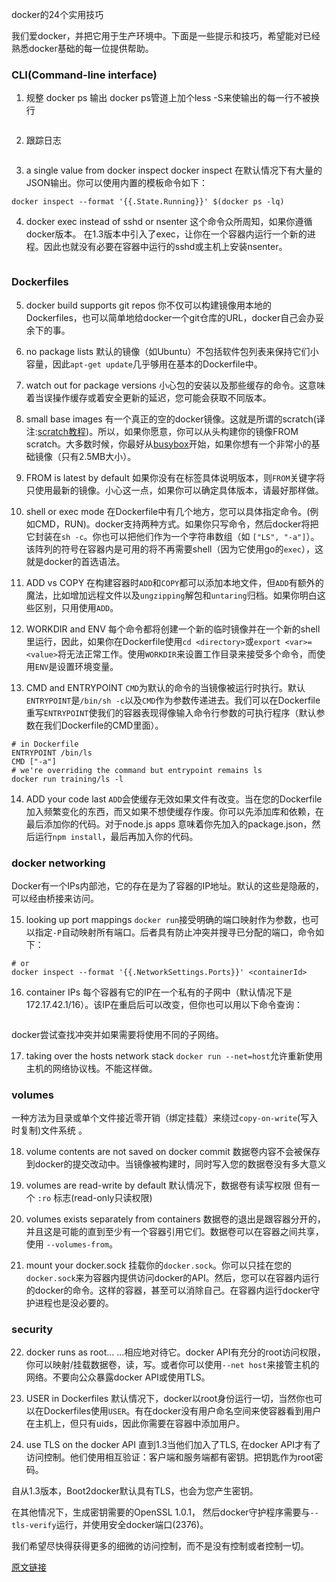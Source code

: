 docker的24个实用技巧

我们爱docker，并把它用于生产环境中。下面是一些提示和技巧，希望能对已经熟悉docker基础的每一位提供帮助。

### CLI(Command-line interface)

1. 规整 docker ps 输出
docker ps管道上加个less -S来使输出的每一行不被换行
```docker ps -a | less -S
```

2. 跟踪日志
```docker logs -f <containerid> 
```
3. a single value from docker inspect
docker inspect 在默认情况下有大量的JSON输出。你可以使用内置的模板命令如下：
```# is the last run container still running?
docker inspect --format '{{.State.Running}}' $(docker ps -lq)
```

4. docker exec instead of sshd or nsenter
这个命令众所周知，如果你遵循docker版本。 在1.3版本中引入了exec，让你在一个容器内运行一个新的进程。因此也就没有必要在容器中运行的sshd或主机上安装nsenter。
```docker exec -it <container Id> /bin/bash
```

### Dockerfiles

5.  docker build supports git repos
你不仅可以构建镜像用本地的Dockerfiles，也可以简单地给docker一个git仓库的URL，docker自己会办妥余下的事。

6.  no package lists
默认的镜像（如Ubuntu）不包括软件包列表来保持它们小容量，因此```apt-get update```几乎够用在基本的Dockerfile中。

7.  watch out for package versions
小心包的安装以及那些缓存的命令。这意味着当误操作缓存或着安全更新的延迟，您可能会获取不同版本。

8.  small base images
有一个真正的空的docker镜像。这就是所谓的scratch(译注:[scratch教程](http://dockerone.com/article/93))。所以，如果你愿意，你可以从头构建你的镜像FROM scratch。大多数时候，你最好从[busybox](https://registry.hub.docker.com/_/busybox/)开始，如果你想有一个非常小的基础镜像（只有2.5MB大小）。

9.  FROM is latest by default
如果你没有在标签具体说明版本，则```FROM```关键字将只使用最新的镜像。小心这一点，如果你可以确定具体版本，请最好那样做。

10. shell or exec mode
在Dockerfile中有几个地方，您可以具体指定命令。(例如CMD，RUN)。docker支持两种方式。如果你只写命令，然后docker将把它封装在```sh -c```。你也可以把他们作为一个字符串数组（如 ```["LS", "-a"]```）。该阵列的符号在容器内是可用的将不再需要shell（因为它使用go的```exec```），这就是docker的首选语法。

11. ADD vs COPY
在构建容器时```ADD```和```COPY```都可以添加本地文件，但```ADD```有额外的魔法，比如增加远程文件以及```ungzipping```解包和```untaring```归档。如果你明白这些区别，只用使用```ADD```。

12. WORKDIR and ENV
每个命令都将创建一个新的临时镜像并在一个新的shell里运行，因此，如果你在Dockerfile使用```cd <directory>```或```export <var>=<value>```将无法正常工作。使用```WORKDIR```来设置工作目录来接受多个命令，而使用```ENV```是设置环境变量。

13. CMD and ENTRYPOINT
```CMD```为默认的命令的当镜像被运行时执行。默认```ENTRYPOINT```是```/bin/sh -c```以及```CMD```作为参数传递进去。我们可以在Dockerfile重写```ENTRYPOINT```使我们的容器表现得像输入命令行参数的可执行程序（默认参数在我们Dockerfile的CMD里面）。
```
# in Dockerfile
ENTRYPOINT /bin/ls
CMD ["-a"]
# we're overriding the command but entrypoint remains ls
docker run training/ls -l
```
14. ADD your code last
```ADD```会使缓存无效如果文件有改变。当在您的Dockerfile加入频繁变化的东西，而又如果不想使缓存作废。你可以先添加库和依赖，在最后添加你的代码。对于node.js apps 意味着你先加入的package.json，然后运行```npm install```，最后再加入你的代码。

### docker networking
Docker有一个IPs内部池，它的存在是为了容器的IP地址。默认的这些是隐蔽的，可以经由桥接来访问。

15. looking up port mappings
```docker run```接受明确的端口映射作为参数，也可以指定```-P```自动映射所有端口。后者具有防止冲突并搜寻已分配的端口，命令如下：
```docker port <containerId> <portNumber>
# or
docker inspect --format '{{.NetworkSettings.Ports}}' <containerId>
```

16. container IPs
每个容器有它的IP在一个私有的子网中（默认情况下是172.17.42.1/16）。该IP在重启后可以改变，但你也可以用以下命令查询：
```docker inspect --format '{{.NetworkSettings.IPAddress}}' <containerId>
```

docker尝试查找冲突并如果需要将使用不同的子网络。

17. taking over the hosts network stack
```docker run --net=host```允许重新使用主机的网络协议栈。不能这样做。

### volumes
一种方法为目录或单个文件接近零开销（绑定挂载）来绕过```copy-on-write```(写入时复制)文件系统 。

18. volume contents are not saved on docker commit
数据卷内容不会被保存到docker的提交改动中。当镜像被构建时，同时写入您的数据卷没有多大意义

19. volumes are read-write by default
默认情况下，数据卷有读写权限 但有一个 ```:ro``` 标志(read-only只读权限)

20. volumes exists separately from containers
数据卷的退出是跟容器分开的，并且这是可能的直到至少有一个容器引用它们。数据卷可以在容器之间共享，使用 ```--volumes-from```。

21. mount your docker.sock
挂载你的```docker.sock```。你可以只挂在您的```docker.sock```来为容器内提供访问docker的API。然后，您可以在容器内运行的docker的命令。这样的容器，甚至可以消除自己。在容器内运行docker守护进程也是没必要的。

### security

22. docker runs as root...
...相应地对待它。docker API有充分的root访问权限，你可以映射/挂载数据卷，读，写。或者你可以使用```--net host```来接管主机的网络。不要向公众暴露docker API或使用TLS。

23. USER in Dockerfiles
默认情况下，docker以root身份运行一切，当然你也可以在Dockerfiles使用```USER```。有在docker没有用户命名空间来使容器看到用户在主机上，但只有uids，因此你需要在容器中添加用户。

24. use TLS on the docker API
直到1.3当他们加入了TLS, 在docker API才有了访问控制。他们使用相互验证：客户端和服务端都有密钥。把钥匙作为root密码。

自从1.3版本，Boot2docker默认具有TLS，也会为您产生密钥。

在其他情况下，生成密钥需要的OpenSSL 1.0.1， 然后docker守护程序需要与```--tls-verify```运行，并使用安全docker端口(2376)。

我们希望尽快得获得更多的细微的访问控制，而不是没有控制或者控制一切。


[原文链接](http://csaba.palfi.me/random-docker-tips/)